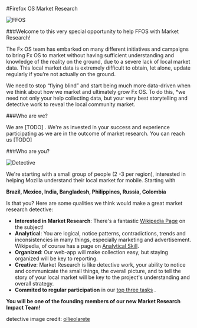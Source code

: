 #Firefox OS Market Research

![FFOS](http://masterfirefoxos.mozilla.org/bespoke/m05-t05-p30-a05-b10.png "FFOS")

###Welcome to this very special opportunity to help FFOS with Market Research!  

The Fx OS team has embarked on many different initiatives and campaigns to bring Fx OS to market without having sufficient understanding and knowledge of the reality on the ground, due to a severe lack of local market data. This local market data is extremely difficult to obtain, let alone, update regularly if you’re not actually on the ground. 

We need to stop “flying blind” and start being much more data-driven when we think about how we market and ultimately grow Fx OS. To do this, *we need not only your help collecting data, but your very best storytelling and detective work to reveal the local community market.

###Who are we?

We are [TODO] .  We're as invested in your success and experience participating as we are in  the outcome of market research.  You can reach us  [TODO]

###Who are you?

![Detective](http://tiptoes.ca/wp-content/uploads/2015/02/3028314931_53d4aa5fc2_z.jpg)

We're starting with a small group of people (2 -3 per region), interested in helping Mozilla understand their local market for mobile.  Starting with

**Brazil, Mexico, India, Bangladesh, Philippines, Russia, Colombia**

Is that you?  Here are some qualities we think would make a great market research detective:

* **Interested in Market Research**:  There's a fantastic [Wikipedia Page](http://en.wikipedia.org/wiki/Market_research) on the subject!
* **Analytical**:  You are logical,  notice patterns, contradictions, trends and  inconsistencies in many things, especially marketing and advertisement. Wikipedia, of course has a page on [Analytical Skill](http://en.wikipedia.org/wiki/Analytical_skill).
* **Organized**: Our web-app will make collection easy, but staying organized will be key to reporting.
* **Creative**: Market Research is like detective work, your ability to notice and communicate the small things, the overall picture, and to tell the story of your local market will be key to the project's understanding and overall strategy.  
* **Commited to regular participation** in our [top three tasks](http://google.com) .

**You will be one of the founding members of our new Market Research Impact Team!**

detective image credit: [ollieolarete](https://www.flickr.com/photos/ollieolarte/)










